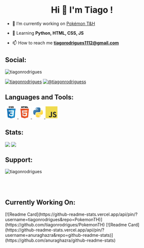<h1 align="center">Hi 👋 I'm Tiago !</h1>

- 🔭 I’m currently working on [Pokémon T&H](https://github.com/tiagonrodrigues/projeto-pokemon)

- 🌱 Learning **Python, HTML, CSS, JS**

- 📫 How to reach me **tiagorodrigues1112@gmail.com**

<h2 align="left">Social:</h2>
<p align="left"> <img src="https://komarev.com/ghpvc/?username=tiagonrodrigues&label=Profile%20views&color=brightgreen&style=flat" alt="tiagonrodrigues" /> </p>
<a href="https://twitter.com/tiagonrodrigues" target="_blank"><img align="center" src="https://cdn.jsdelivr.net/npm/simple-icons@5.7.0/icons/twitter.svg" alt="tiagonrodrigues" height="30" width="40" /></a>
<a href="https://instagram.com/tiagonrodriguess" target="_blank"><img align="center" src="https://cdn.jsdelivr.net/npm/simple-icons@5.7.0/icons/instagram.svg" alt="@tiagonrodriguess" height="30" width="40" /></a>
</p>

<h2 align="left">Languages and Tools:</h2>
<p align="left"> <a href="https://www.w3schools.com/css/" target="_blank"> <img src="https://raw.githubusercontent.com/devicons/devicon/master/icons/css3/css3-original-wordmark.svg" alt="css3" width="40" height="40"/> </a> <a href="https://www.w3.org/html/" target="_blank"> <img src="https://raw.githubusercontent.com/devicons/devicon/master/icons/html5/html5-original-wordmark.svg" alt="html5" width="40" height="40"/> </a> <a href="https://www.python.org" target="_blank"> <img src="https://raw.githubusercontent.com/devicons/devicon/master/icons/python/python-original.svg" alt="python" width="40" height="40"/> </a> <a href="https://developer.mozilla.org/en-US/docs/Web/JavaScript" target="_blank"> <img src="https://raw.githubusercontent.com/devicons/devicon/master/icons/javascript/javascript-original.svg" alt="javascript" width="40" height="40"/> </a> </p>

<div style="display: inline_block">
  <h2 align="left">Stats:</h2>
  <img align="center" height="180em" src="https://github-readme-stats.vercel.app/api?username=tiagonrodrigues&show_icons=true&theme=tokyonight&include_all_commits=true&count_private=true"/>
  <img align="center" height="180em" src="https://github-readme-stats.vercel.app/api/top-langs/?username=tiagonrodrigues&layout=compact&langs_count=16&theme=tokyonight"/>
</div>

<h2 align="left">Support:</h2>
<p><a href="https://www.buymeacoffee.com/tiagonrodrigues"> <img align="left" src="https://cdn.buymeacoffee.com/buttons/v2/default-yellow.png" height="50" width="210" alt="tiagonrodrigues" /></a></p><br><br><br><br>

<div>
  <h2>Currently Working On:</h2>
  [![Readme Card](https://github-readme-stats.vercel.app/api/pin/?username=tiagonrodrigues&repo=PokemonTH)](https://github.com/tiagonrodrigues/PokemonTH)
  [![Readme Card](https://github-readme-stats.vercel.app/api/pin/?username=anuraghazra&repo=github-readme-stats)](https://github.com/anuraghazra/github-readme-stats)
</div>
